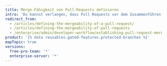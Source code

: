 ```yaml
---
title: Merge-Fähigkeit von Pull-Requests definieren
intro: 'Du kannst verlangen, dass Pull Requests vor dem Zusammenführen einige Tests bestehen müssen. Du kannst beispielsweise Pull Requests blockieren, welche Statuschecks nicht bestehen, oder verlangen, dass Pull Requests für das Zusammenführen eine bestimmte Anzahl von genehmigenden Reviews aufweisen müssen.'
redirect_from:
  - /articles/defining-the-mergeability-of-a-pull-request/
  - /articles/defining-the-mergeability-of-pull-requests
  - /enterprise/admin/developer-workflow/establishing-pull-request-merge-conditions
product: '{% data reusables.gated-features.protected-branches %}'
mapTopic: true
versions:
  free-pro-team: '*'
  enterprise-server: '*'
---
```


